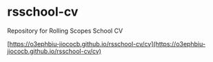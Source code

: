 # rsschool-cv
Repository for Rolling Scopes School CV

[https://o3ephbiu-jiococb.github.io/rsschool-cv/cv](https://o3ephbiu-jiococb.github.io/rsschool-cv/cv)

